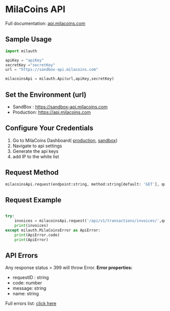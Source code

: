 # MilaCoins API

Full documentation: [api.milacoins.com](https://api.milacoins.com)

## Sample Usage

```Python
import milauth

apiKey = "apiKey"
secretKey ="secretKey"
url = "https://sandbox-api.milacoins.com"

milacoinsApi = milauth.Api(url,apiKey,secretKey)
```

## Set the Environment (url)

- SandBox : https://sandbox-api.milacoins.com
- Production: https://api.milacoins.com

## Configure Your Credentials

1. Go to MilaCoins Dashboard( [production](https://milacoins.com), [sandbox](https://sandbox.milacoins.com))
2. Navigate to api settings
3. Generate the api keys
4. add IP to the white list

## Request Method

```Python
milacoinsApi.request(endpoint:string, method:string[default: 'GET'], query:Object, body:Object)
```

## Request Example

```Python

try:
    invoices = milacoinsApi.request('/api/v1/transactions/invoices/',query={'limit': 2})
    print(invoices)
except milauth.MilaCoinsError as ApiError:
    print(ApiError.code)
    print(ApiError)

```

## API Errors

Any response status > 399 will throw Error.
**Error properties:**

- requestID : string
- code: number
- message: string
- name: string

Full errors list: [click here](https://api.milacoins.com/#errors)
